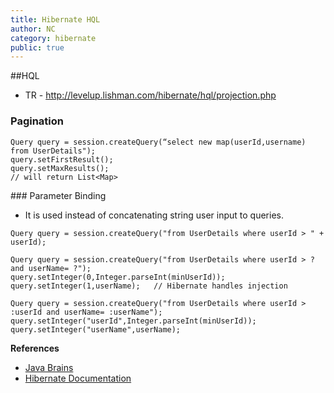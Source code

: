 ```yaml
---
title: Hibernate HQL
author: NC
category: hibernate
public: true
---
```



##HQL

- TR - <http://levelup.lishman.com/hibernate/hql/projection.php>

### Pagination

```
Query query = session.createQuery(“select new map(userId,username) from UserDetails");
query.setFirstResult();
query.setMaxResults();
// will return List<Map>
```

### Parameter Binding

+ It is used instead of concatenating string user input to queries.

```
Query query = session.createQuery("from UserDetails where userId > " + userId);

Query query = session.createQuery("from UserDetails where userId > ? and userName= ?");
query.setInteger(0,Integer.parseInt(minUserId));
query.setInteger(1,userName);   // Hibernate handles injection

Query query = session.createQuery("from UserDetails where userId > :userId and userName= :userName");
query.setInteger("userId",Integer.parseInt(minUserId));
query.setInteger("userName",userName);
```


**References**

- [Java Brains](http://javabrains.koushik.org/hibernate.html)
- [Hibernate Documentation](http://docs.jboss.org/hibernate/orm/4.1/devguide/en-US/html_single/)
